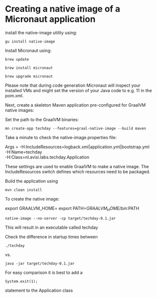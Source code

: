 # Creating a native image of a Micronaut application

install the native-image utility using:

``gu install native-image``

Install Micronaut using:

``brew update``

``brew install micronaut``

``brew upgrade micronaut``

Please note that during code generation Micronaut will inspect your installed VMs and might set the version of your Java code to e.g. 11 in the pom.xml.

Next, create a skeleton Maven application pre-configured for GraalVM native images:

Set the path to the GraalVM binaries:

``mn create-app techday --features=graal-native-image --build maven``

Take a minute to check the native-image.properties file:

Args = -H:IncludeResources=logback.xml|application.yml|bootstrap.yml \
       -H:Name=techday \
       -H:Class=nl.avisi.labs.techday.Application


These settings are used to enable GraalVM to make a native image. The IncludeResources switch defines which resources need to be packaged.

Build the application using 

``mvn clean install``

To create the native image:

export GRAALVM_HOME=<path to GraalVM Home>
export PATH=$GRAALVM_HOME/bin:$PATH

``native-image --no-server -cp target/techday-0.1.jar``

This will result in an executable called techday

Check the difference in startup times between 

``./techday``

vs. 

``java -jar target/techday-0.1.jar``

For easy comparison it is best to add a 

``System.exit(1);``

statement to the Application class
